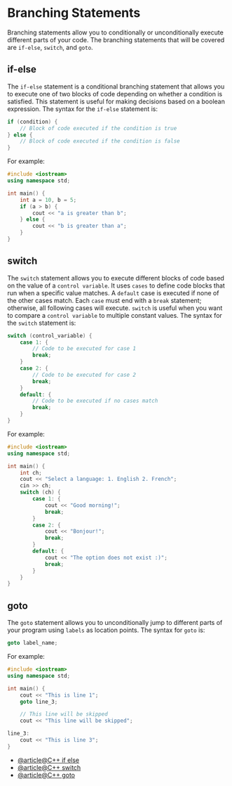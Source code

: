 # Branching Statements

Branching statements allow you to conditionally or unconditionally execute different parts of your code. The branching statements that will be covered are `if-else`, `switch`, and `goto`.

## if-else
The `if-else` statement is a conditional branching statement that allows you to execute one of two blocks of code depending on whether a condition is satisfied. This statement is useful for making decisions based on a boolean expression. The syntax for the `if-else` statement is:

```cpp
if (condition) {
    // Block of code executed if the condition is true
} else {
    // Block of code executed if the condition is false
}
```

For example:

```cpp
#include <iostream>
using namespace std;

int main() {
    int a = 10, b = 5;
    if (a > b) {
        cout << "a is greater than b";
    } else {
        cout << "b is greater than a";
    }
}
```

## switch
The `switch` statement allows you to execute different blocks of code based on the value of a `control variable`. It uses `cases` to define code blocks that run when a specific value matches. A `default` case is executed if none of the other cases match. Each `case` must end with a `break` statement; otherwise, all following cases will execute. `switch` is useful when you want to compare a `control variable` to multiple constant values. The syntax for the `switch` statement is:

```cpp
switch (control_variable) {
    case 1: {
        // Code to be executed for case 1
        break;
    }
    case 2: {
        // Code to be executed for case 2
        break;
    }
    default: {
        // Code to be executed if no cases match
        break;
    }
}
```

For example:

```cpp
#include <iostream>
using namespace std;

int main() {
    int ch;
    cout << "Select a language: 1. English 2. French";
    cin >> ch;
    switch (ch) {
        case 1: {
            cout << "Good morning!";
            break;
        }
        case 2: {
            cout << "Bonjour!";
            break;
        }
        default: {
            cout << "The option does not exist :)";
            break;
        }
    }
}
```

## goto
The `goto` statement allows you to unconditionally jump to different parts of your program using `labels` as location points. The syntax for `goto` is:

```cpp
goto label_name;
```

For example:

```cpp
#include <iostream>
using namespace std;

int main() {
    cout << "This is line 1";
    goto line_3;

    // This line will be skipped
    cout << "This line will be skipped";

line_3:
    cout << "This is line 3";
}
```

- [@article@C++ if else](https://www.w3schools.com/cpp/cpp_conditions.asp)
- [@article@C++ switch](https://www.w3schools.com/cpp/cpp_switch.asp)
- [@article@C++ goto](https://www.programiz.com/cpp-programming/goto)
